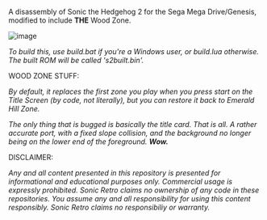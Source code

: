 A disassembly of Sonic the Hedgehog 2 for the Sega Mega Drive/Genesis, modified to include **THE** Wood Zone.

![image](https://github.com/puyofan99/wz-in-s2/assets/58315244/16ffb4fa-97a6-4885-9964-57cb37127720)

*To build this, use build.bat if you're a Windows user, or build.lua otherwise. The built ROM will be called 's2built.bin'.*

WOOD ZONE STUFF:

*By default, it replaces the first zone you play when you press start on the Title Screen (by code, not literally), but you can restore it back to Emerald Hill Zone.*

*The only thing that is bugged is basically the title card. That is all. A rather accurate port, with a fixed slope collision, and the background no longer being on the lower end of the foreground.* ***Wow.***

DISCLAIMER:

*Any and all content presented in this repository is presented for informational and educational purposes only.*
*Commercial usage is expressly prohibited. Sonic Retro claims no ownership of any code in these repositories.*
*You assume any and all responsibility for using this content responsibly. Sonic Retro claims no responsibiliy or warranty.*
